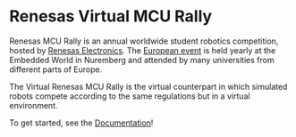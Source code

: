 # Renesas Virtual MCU Rally

Renesas MCU Rally is an annual worldwide student robotics competition, hosted by [Renesas Electronics](https://www.renesas.com/us/en). The [European event](https://renesasrulz.com/university/mcurally/) is held yearly at the Embedded World in Nuremberg and attended by many universities from different parts of Europe.

The Virtual Renesas MCU Rally is the virtual counterpart in which simulated robots compete according to the same regulations but in a virtual environment.

To get started, see the [Documentation](https://web.fs.uni-lj.si/lakos/renesas/)!
